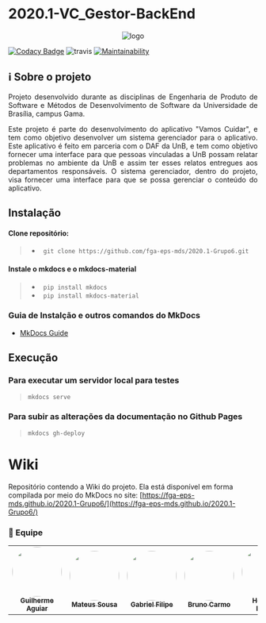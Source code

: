 # 2020.1-VC_Gestor-BackEnd


<p align="center">
  <img src="https://i.imgur.com/eit3CHj.png" alt="logo" />
</p>

[![Codacy Badge](https://app.codacy.com/project/badge/Grade/33d1a8ef503c4dbdb056454ab10682f2)](https://www.codacy.com/gh/fga-eps-mds/2020.1-VC_Gestor-BackEnd/dashboard?utm_source=github.com&amp;utm_medium=referral&amp;utm_content=fga-eps-mds/2020.1-VC_Gestor-BackEnd&amp;utm_campaign=Badge_Grade) <img src="https://travis-ci.org/fga-eps-mds/2020.1-VC_Gestor-BackEnd.svg?branch=development" alt="travis" /> [![Maintainability](https://api.codeclimate.com/v1/badges/4307ac42aa172e3db36b/maintainability)](https://codeclimate.com/github/fga-eps-mds/2020.1-VC_Gestor-BackEnd/maintainability)


## ℹ️ Sobre o projeto
<p align="justify">Projeto desenvolvido durante as disciplinas de Engenharia de Produto de Software e Métodos de Desenvolvimento de Software da Universidade de Brasília, campus Gama.</p>
<p align="justify">Este projeto é parte do desenvolvimento do aplicativo "Vamos Cuidar", e tem como objetivo desenvolver um sistema gerenciador para o aplicativo. Este aplicativo é feito em parceria com o DAF da UnB, e tem como objetivo fornecer uma interface para que pessoas vinculadas a UnB possam relatar problemas no ambiente da UnB e assim ter esses relatos entregues aos departamentos responsáveis. O sistema gerenciador, dentro do projeto, visa fornecer uma interface para que se possa gerenciar o conteúdo do aplicativo.</p>


## Instalação


#### Clone repositório:

> * ``` git clone https://github.com/fga-eps-mds/2020.1-Grupo6.git``` <br> 

#### Instale o mkdocs e o mkdocs-material 

> * ``` pip install mkdocs```
> * ``` pip install mkdocs-material```

### Guia de Instalção e outros comandos do MkDocs
- [MkDocs Guide](https://www.mkdocs.org/#installation)

## Execução

### Para executar um servidor local para testes

> ``` mkdocs serve ```

### Para subir as alterações da documentação no Github Pages

> ``` mkdocs gh-deploy ```

# Wiki

Repositório contendo a Wiki do projeto. Ela está disponível em forma compilada por meio do MkDocs no site: [https://fga-eps-mds.github.io/2020.1-Grupo6/](https://fga-eps-mds.github.io/2020.1-Grupo6/)

### 👤 Equipe

<table>
    <tr>
        <td align="center"><a href="https://github.com/Guilherme-Aguiar"><img style="border-radius: 50%;" src="https://avatars1.githubusercontent.com/u/23269406?s=460&u=9f370da31c2c3b4ac576952c78e0d0467a4bc75e&v=4" width="100px;" alt=""/><br /><sub><b>Guilherme Aguiar</b></sub></a><br /><a href="https://github.com/Guilherme-Aguiar"></a></td>
        <td align="center"><a href="https://github.com/Mateusas3s"><img style="border-radius: 50%;" src="https://avatars3.githubusercontent.com/u/18116735?s=460&u=e7294b4b5d8ffe63d1a0ccc702947dcd98b56ada&v=4" width="100px;" alt=""/><br /><sub><b>Mateus Sousa</b></sub></a><br /><a href="https://github.com/Mateusas3s"></a></td>
        <td align="center"><a href="https://github.com/gabrielfilipe7unb"><img style="border-radius: 50%;" src="https://avatars1.githubusercontent.com/u/37154573?s=460&u=6f3a8f4aa83489a2cb1efe0eec06482de1fc04e0&v=4" width="100px;" alt=""/><br /><sub><b>Gabriel Filipe</b></sub></a><br /><a href="https://github.com/gabrielfilipe7unb"></a></td>
        <td align="center"><a href="https://github.com/brunocmo"><img style="border-radius: 50%;" src="https://avatars3.githubusercontent.com/u/43324383?s=400&u=8bf9fb89a5d27a8e90c5d4355459425d07a1a790&v=4" width="100px;" alt=""/><br /><sub><b>Bruno Carmo </b></sub></a><br /><a href="https://github.com/brunocmo"></a></td>
        <td align="center"><a href="https://github.com/ismaelg456g"><img style="border-radius: 50%;" src="https://avatars2.githubusercontent.com/u/29930270?s=460&v=4" width="100px;" alt=""/><br /><sub><b>Hércules Ismael</b></sub></a><br /><a href="https://github.com/ismaelg456g"></a></td>
        <td align="center"><a href="https://github.com/julianavalle"><img style="border-radius: 50%;" src="https://avatars3.githubusercontent.com/u/62117139?s=460&u=da3e1ef77632f5737c862c7ec77e33a43664b00d&v=4" width="100px;" alt=""/><br /><sub><b>Juliana Pereira</b></sub></a><br /><a href="https://github.com/julianavalle"></a></td>
        <td align="center"><a href="https://github.com/Vitorsulzbach"><img style="border-radius: 50%;" src="https://avatars2.githubusercontent.com/u/37155586?s=460&u=a21082a58f847c9f3d79e0828d0b11bb3002d507&v=4" width="100px;" alt=""/><br /><sub><b>Vitor Sulzbach</b></sub></a><br /><a href="https://github.com/Vitorsulzbach"></a></td> 
        <td align="center"><a href="https://github.com/tomasvelos0"><img style="border-radius: 50%;" src="https://avatars3.githubusercontent.com/u/48571671?s=460&v=4" width="100px;" alt=""/><br /><sub><b>Tomás Veloso</b></sub></a><br /><a href="https://github.com/tomasvelos0"></a></td> 
        <td align="center"><a href="https://github.com/ArielSixwings"><img style="border-radius: 50%;" src="https://avatars3.githubusercontent.com/u/38080649?s=460&u=7fefc33dbd3d6651b0cea984337a9d5809573463&v=4" width="100px;" alt=""/><br /><sub><b>ArielSixwings</b></sub></a><br /><a href="https://github.com/ArielSixwings"></a></td> 
    </tr>
</table>